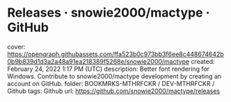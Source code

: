 # Releases · snowie2000/mactype · GitHub

cover: https://opengraph.githubassets.com/ffa523b0c973bb3f6ee8c448674642b0b9b839d1d3a2a48a91ea218389f5268e/snowie2000/mactype
created: February 24, 2022 1:17 PM (UTC)
description: Better font rendering for Windows. Contribute to snowie2000/mactype development by creating an account on GitHub.
folder: BOOKMRKS-MTHRFCKR / DEV-MTHRFCKR / Github
tags: Github
url: https://github.com/snowie2000/mactype/releases